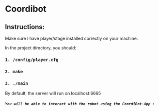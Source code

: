 # Coordibot

## Instructions:


Make sure I have player/stage installed correctly on your machine.

In the project directory, you should:

### `1. /config/player.cfg`

### `2. make`

### `3. ./main`

By default, the server will run on localhost:6665

##### `You will be able to interact with the robot using the CoordiBot-App : `





